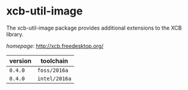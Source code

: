 # xcb-util-image

The xcb-util-image package provides additional extensions to the XCB library.

*homepage*: <http://xcb.freedesktop.org/>

version | toolchain
--------|----------
``0.4.0`` | ``foss/2016a``
``0.4.0`` | ``intel/2016a``

